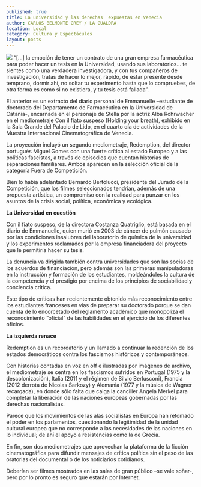 ```yaml
---
published: true
title: La universidad y las derechas  expuestas en Venecia
author: CARLOS BELMONTE GREY / LA GUALDRA
location: Local
category: Cultura y Espectáculos
layout: posts
---
```


![](http://i.imgur.com/4Up9G30m.jpg)
“[…] la emoción de tener un contrato de una gran empresa farmacéutica para poder hacer un tesis en la Universidad, usando sus laboratorios... te sientes como una verdadera investigadora, y con tus compañeros de investigación, tratas de hacer lo mejor, rápido, de estar presente desde temprano, dormir ahí, no soltar tu experimento hasta que lo compruebes, de otra forma es como si no existiera, y tu tesis está fallada”.

El anterior es un extracto del diario personal de Emmanuelle –estudiante de doctorado del Departamento de Farmacéutica en la Universidad de Catania-, encarnada en el personaje de Stella por la actriz Alba Rohrwacher en el mediometraje Con il fiato suspeso (Holding your breath), exhibido en la Sala Grande del Palacio de Lido, en el cuarto día de actividades de la Muestra Internacional Cinematográfica de Venecia.

La proyección incluyó un segundo mediometraje, Redemption, del director portugués Miguel Gomes con una fuerte crítica al estado Europeo y a las políticas fascistas, a través de episodios que cuentan historias de separaciones familiares. Ambos aparecen en la selección oficial de la categoría Fuera de Competición.

Bien lo había adelantado Bernardo Bertolucci, presidente del Jurado de la Competición, que los filmes seleccionados tendrían, además de una propuesta artística, un compromiso con la realidad para punzar en los asuntos de la crisis social, política, económica y ecológica.


**La Universidad en cuestión**

Con il fiato suspeso, de la directora Costanza Quatriglio, está basada en el diario de Emmanuelle, quien murió en 2003 de cáncer de pulmón causado por las condiciones insalubres del laboratorio de química de la universidad y los experimentos reclamados por la empresa financiadora del proyecto que le permitiría hacer su tesis.

La denuncia va dirigida también contra universidades que son las socias de los acuerdos de financiación, pero además son las primeras manipuladoras en la instrucción y formación de los estudiantes, moldeándoles la cultura de la competencia y el prestigio por encima de los principios de sociabilidad y conciencia crítica.

Este tipo de críticas han recientemente obtenido más reconocimiento entre los estudiantes franceses en vías de preparar su doctorado porque se dan cuenta de lo encorcetado del reglamento académico que monopoliza el reconocimiento “oficial” de las habilidades en el ejercicio de los diferentes oficios.


**La izquierda renace**

Redemption es un recordatorio y un llamado a continuar la redención de los estados democráticos contra los fascismos históricos y contemporáneos.

Con historias contadas en voz en off e ilustradas por imágenes de archivo, el mediometraje se centra en los fascismos sufridos en Portugal (1975 y la descolonización), Italia (2011 y el régimen de Silvio Berlusconi), Francia (2012 derrota de Nicolas Sarkozy) y Alemania (1977 y la música de Wagner recargada), en donde sólo falta que caiga la canciller Angela Merkel para completar la liberación de las naciones europeas gobernadas por las derechas nacionalistas.

Parece que los movimientos de las alas socialistas en Europa han retomado el poder en los parlamentos, cuestionando la legitimidad de la unidad cultural europea que no corresponde a las necesidades de las naciones en lo individual; de ahí el apoyo a resistencias como la de Grecia.

En fin, son dos mediometrajes que aprovechan la plataforma de la ficción cinematográfica para difundir mensajes de crítica política sin el peso de las oratorias del documental o de los noticiarios cotidianos.

Deberían ser filmes mostrados en las salas de gran público –se vale soñar-, pero por lo pronto es seguro que estarán por Internet.
